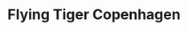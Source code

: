 ---
title: "Flying Tiger Copenhagen"
url: /oviedo/flying-tiger-copenhagen/
shop: tienda de variedades
---